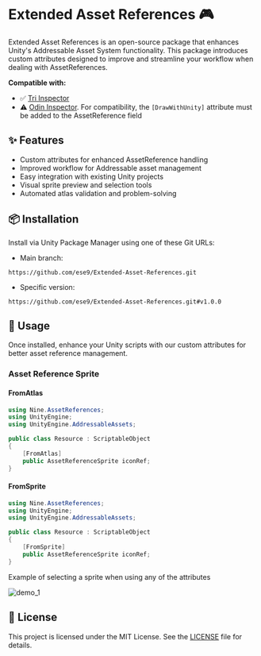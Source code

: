 # Extended Asset References 🎮

Extended Asset References is an open-source package that enhances Unity's Addressable Asset System functionality. This package introduces custom attributes designed to improve and streamline your workflow when dealing with AssetReferences.

**Compatible with:**
- ✅ [Tri Inspector](https://github.com/codewriter-packages/Tri-Inspector)
- ⚠️ [Odin Inspector](https://odininspector.com/). For compatibility, the `[DrawWithUnity]` attribute must be added to the AssetReference field

## ✨ Features

- Custom attributes for enhanced AssetReference handling
- Improved workflow for Addressable asset management
- Easy integration with existing Unity projects
- Visual sprite preview and selection tools
- Automated atlas validation and problem-solving

## 📦 Installation

Install via Unity Package Manager using one of these Git URLs:

- Main branch:
```
https://github.com/ese9/Extended-Asset-References.git
```

- Specific version:
```
https://github.com/ese9/Extended-Asset-References.git#v1.0.0
```

## 🚀 Usage

Once installed, enhance your Unity scripts with our custom attributes for better asset reference management.

### Asset Reference Sprite

#### FromAtlas
```csharp
using Nine.AssetReferences;
using UnityEngine;
using UnityEngine.AddressableAssets;

public class Resource : ScriptableObject
{
    [FromAtlas]
    public AssetReferenceSprite iconRef;
}
```

#### FromSprite
```csharp
using Nine.AssetReferences;
using UnityEngine;
using UnityEngine.AddressableAssets;

public class Resource : ScriptableObject
{
    [FromSprite]
    public AssetReferenceSprite iconRef;
}
```

Example of selecting a sprite when using any of the attributes

![demo_1](https://github.com/user-attachments/assets/be50a362-9196-4184-81ed-0350ee5086c7)

## 📄 License

This project is licensed under the MIT License. See the [LICENSE](https://github.com/ese9/Extended-Asset-References/blob/main/LICENSE.md) file for details.
